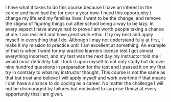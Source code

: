 I have what it  takes to do this course because I have an interest in the career and have had the for over a year now. I need this opportunity t change my life and my families lives. I want to  be the change, and remove the stigma of figuring things out after school being a way to be lazy. In every aspect I have always had to prove I am worth people taking a chance at me. I am resilient and have great work ethic. I try my best and apply myself in everything that I do. Although I may not understand fully at first, I make it my mission to practice until I am excellent at something.  An example of that is when I went for my practice learners license test I got almost everything incorrect, and my test was the next day my instructor told me I would most definitely fail. I took it upon myself to not only study but do over nine hundred questions in preparation for the test and I passed it on my first try in contrary to what my instructor thought. This course is not the same as that but trust and believe I will apply myself and work overtime if that means I can have a chance to do coding as a career. No matter the challenge I will not be discouraged by failures but motivated to surprise Umuzi at every opportunity that I am given. 